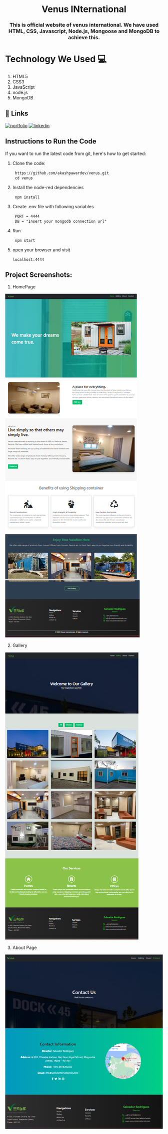
<h1 align="center" style="border-bottom: none;">Venus INternational</h1>
<h3 align="center">This is official website of venus international. We have used HTML, CSS, Javascript, Node.js, Mongoose and MongoDB to achieve this.</h3>

# Technology We Used :computer: 

1. HTML5
2. CSS3
3. JavaScript
4. node.js
6. MongoDB

## 🔗 Links
[![portfolio](https://img.shields.io/badge/my_portfolio-000?style=for-the-badge&logo=ko-fi&logoColor=white)](https://akashpawardev.netlify.app/)
[![linkedin](https://img.shields.io/badge/linkedin-0A66C2?style=for-the-badge&logo=linkedin&logoColor=white)](https://www.linkedin.com/in/akashpawar23/)


## Instructions to Run the Code 

If you want to run the latest code from git, here's how to get started:

1. Clone the code:

        https://github.com/akashpawardev/venus.git
        cd venus

2. Install the node-red dependencies

        npm install

3. Create .env file with following variables

        PORT = 4444
        DB = "Insert your mongodb connection url"

4. Run

        npm start

5.  open your browser and visit

        localhost:4444



<h2>Project Screenshots:</h2>

1. HomePage
<img src="https://github.com/akashpawardev/venus/blob/master/public/images/website1.png" alt="project-screenshot" >

<img src="https://github.com/akashpawardev/venus/blob/master/public/images/website2.png" alt="project-screenshot" >

2. Gallery
<img src="https://github.com/akashpawardev/venus/blob/master/public/images/website3.png" alt="project-screenshot" >

3. About Page
<img src="https://github.com/akashpawardev/venus/blob/master/public/images/website4.png" alt="project-screenshot" >

